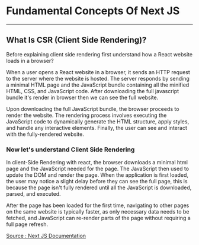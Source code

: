 # Fundamental Concepts Of Next JS

---

## What Is CSR (Client Side Rendering)?

<p>
Before explaining client side rendering first understand how a React website loads in a browser?
</p>
<p>
When a user opens a React website in a browser, it sends an HTTP request to the server where the website is hosted. The server responds by sending a minimal HTML page and the JavaScript bundle containing all the minified HTML, CSS, and JavaScript code. After downloading the full javascript bundle it's render in browser then we can see the full website.

Upon downloading the full JavaScript bundle, the browser proceeds to render the website. The rendering process involves executing the JavaScript code to dynamically generate the HTML structure, apply styles, and handle any interactive elements. Finally, the user can see and interact with the fully-rendered website.

</p>

### Now let's understand Client Side Rendering

<p>
In client-Side Rendering with react, the browser downloads a minimal html page and the JavaScript needed for the page. The JavaScript then used to update the DOM and render the page. When the application is first loaded, the user may notice a slight delay before they can see the full page, this is because the page isn't fully rendered until all the JavaScript is downloaded, parsed, and executed.

After the page has been loaded for the first time, navigating to other pages on the same website is typically faster, as only necessary data needs to be fetched, and JavaScript can re-render parts of the page without requiring a full page refresh.

</p>

[Source : Next JS Documentation](https://nextjs.org/docs/pages/building-your-application/rendering/client-side-rendering)
